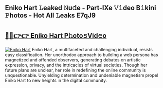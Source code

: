 ## Eniko Hart 𝙻eaked 𝙽u𝚍e - Part-IXe 𝚅𝚒deo B𝚒kini 𝙿hotos - Hot All 𝙻eaks E7qJ9

# <h2><a href="http://ld1emn.urlbe.top/?page=Eniko+Hart">🔗🔗👉👉 Eniko Hart P𝚑oto𝚜Vid𝚎o</a></h2>

[![Eniko Hart](https://i.imgur.com/eBuTRDB.gif)](http://ld1emn.urlbe.top/?page=Eniko+Hart)
Eniko Hart, a multifaceted and challenging individual, resists easy classification. Her unorthodox approach to building a web persona has magnetized and offended observers, generating debates on artistic expression, privacy, and the intricacies of virtual societies. Though her future plans are unclear, her role in redefining the online community is unquestionable. Unyielding determination and undeniable magnetism propel Eniko Hart to new heights in the digital community.
